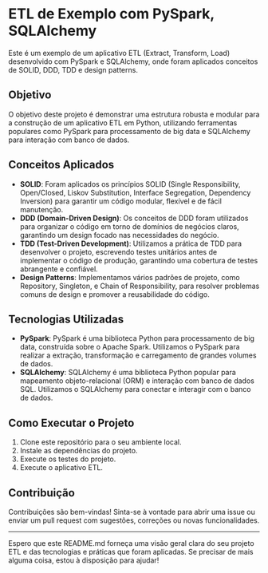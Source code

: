 # ETL de Exemplo com PySpark, SQLAlchemy

Este é um exemplo de um aplicativo ETL (Extract, Transform, Load) desenvolvido com PySpark e SQLAlchemy, onde foram aplicados conceitos de SOLID, DDD, TDD e design patterns.

## Objetivo
O objetivo deste projeto é demonstrar uma estrutura robusta e modular para a construção de um aplicativo ETL em Python, utilizando ferramentas populares como PySpark para processamento de big data e SQLAlchemy para interação com banco de dados.

## Conceitos Aplicados
- **SOLID**: Foram aplicados os princípios SOLID (Single Responsibility, Open/Closed, Liskov Substitution, Interface Segregation, Dependency Inversion) para garantir um código modular, flexível e de fácil manutenção.
- **DDD (Domain-Driven Design)**: Os conceitos de DDD foram utilizados para organizar o código em torno de domínios de negócios claros, garantindo um design focado nas necessidades do negócio.
- **TDD (Test-Driven Development)**: Utilizamos a prática de TDD para desenvolver o projeto, escrevendo testes unitários antes de implementar o código de produção, garantindo uma cobertura de testes abrangente e confiável.
- **Design Patterns**: Implementamos vários padrões de projeto, como Repository, Singleton, e Chain of Responsibility, para resolver problemas comuns de design e promover a reusabilidade do código.

## Tecnologias Utilizadas
- **PySpark**: PySpark é uma biblioteca Python para processamento de big data, construída sobre o Apache Spark. Utilizamos o PySpark para realizar a extração, transformação e carregamento de grandes volumes de dados.
- **SQLAlchemy**: SQLAlchemy é uma biblioteca Python popular para mapeamento objeto-relacional (ORM) e interação com banco de dados SQL. Utilizamos o SQLAlchemy para conectar e interagir com o banco de dados.

## Como Executar o Projeto
1. Clone este repositório para o seu ambiente local.
2. Instale as dependências do projeto.
3. Execute os testes do projeto.
4. Execute o aplicativo ETL.

## Contribuição
Contribuições são bem-vindas! Sinta-se à vontade para abrir uma issue ou enviar um pull request com sugestões, correções ou novas funcionalidades.

---

Espero que este README.md forneça uma visão geral clara do seu projeto ETL e das tecnologias e práticas que foram aplicadas. Se precisar de mais alguma coisa, estou à disposição para ajudar!